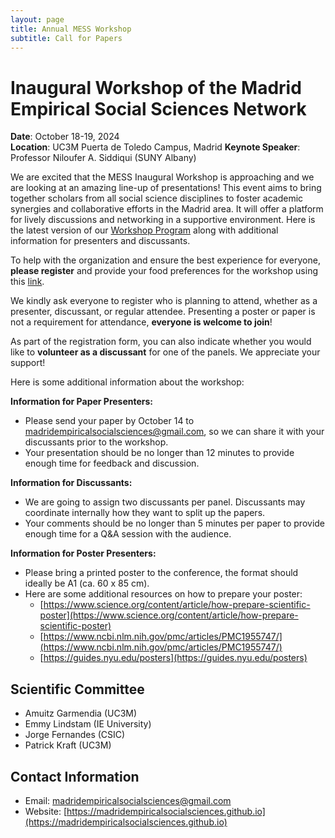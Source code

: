```yaml
---
layout: page
title: Annual MESS Workshop
subtitle: Call for Papers
---
```


# Inaugural Workshop of the Madrid Empirical Social Sciences Network

**Date**: October 18-19, 2024  
**Location**: UC3M Puerta de Toledo Campus, Madrid
**Keynote Speaker**: Professor Niloufer A. Siddiqui (SUNY Albany)

We are excited that the MESS Inaugural Workshop is approaching and we are looking at an amazing line-up of presentations! This event aims to bring together scholars from all social science disciplines to foster academic synergies and collaborative efforts in the Madrid area. It will offer a platform for lively discussions and networking in a supportive environment. Here is the latest version of our [Workshop Program](/assets/img/MESS_Program.pdf) along with additional information for presenters and discussants.

To help with the organization and ensure the best experience for everyone, **please register** and provide your food preferences for the workshop using this [link](https://forms.gle/aMUCDEHGLh1hD4cWA).

We kindly ask everyone to register who is planning to attend, whether as a presenter, discussant, or regular attendee. Presenting a poster or paper is not a requirement for attendance, **everyone is welcome to join**!

As part of the registration form, you can also indicate whether you would like to **volunteer as a discussant** for one of the panels. We appreciate your support!

Here is some additional information about the workshop:

**Information for Paper Presenters:**

- Please send your paper by October 14 to [madridempiricalsocialsciences@gmail.com](mailto:madridempiricalsocialsciences@gmail.com), so we can share it with your discussants prior to the workshop.
- Your presentation should be no longer than 12 minutes to provide enough time for feedback and discussion.

**Information for Discussants:**

- We are going to assign two discussants per panel. Discussants may coordinate internally how they want to split up the papers.
- Your comments should be no longer than 5 minutes per paper to provide enough time for a Q&A session with the audience.

**Information for Poster Presenters:**

- Please bring a printed poster to the conference, the format should ideally be A1 (ca. 60 x 85 cm).
- Here are some additional resources on how to prepare your poster:
    - [https://www.science.org/content/article/how-prepare-scientific-poster](https://www.science.org/content/article/how-prepare-scientific-poster)
    - [https://www.ncbi.nlm.nih.gov/pmc/articles/PMC1955747/](https://www.ncbi.nlm.nih.gov/pmc/articles/PMC1955747/)
    - [https://guides.nyu.edu/posters](https://guides.nyu.edu/posters)

<!-- ## Call for Submissions

We welcome full papers and ongoing projects that reflect innovative research in the social sciences. Participants also have the opportunity to present posters on ongoing projects or engage as discussants. We strongly encourage PhD students located in Madrid to apply as well!

- Abstract Submission: Please submit your abstracts via email to: <a href="mailto:madridempiricalsocialsciences@gmail.com">madridempiricalsocialsciences@gmail.com</a>
- Submission Deadline: 30th July 2024.

Indicate in your email whether your submission should be considered for a presentation or as a poster. Please also e-mail us whether you would like to contribute as a discussant (which does not require an abstract submission).

Acceptance decisions will be communicated in late August.

## Networking Opportunities

An informal reception with drinks and snacks will take place in the early evening, fostering further discussion and networking among the community.  -->

## Scientific Committee

- Amuitz Garmendia (UC3M)
- Emmy Lindstam (IE University)
- Jorge Fernandes (CSIC)
- Patrick Kraft (UC3M)

## Contact Information

- Email: <a href="mailto:madridempiricalsocialsciences@gmail.com">madridempiricalsocialsciences@gmail.com</a>
- Website: [https://madridempiricalsocialsciences.github.io](https://madridempiricalsocialsciences.github.io)